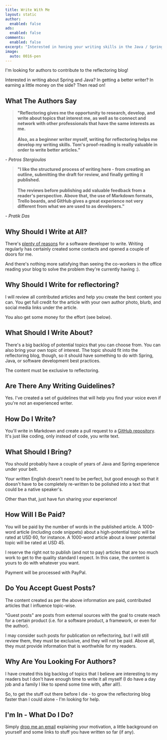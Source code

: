 ```yaml
---
title: Write With Me
layout: static
author: 
  enabled: false
ads:
  enabled: false
comments:
  enabled: false
excerpt: "Interested in honing your writing skills in the Java / Spring space and earning a little money on the side? I need you! Read on to learn on how to contribute to the reflectoring blog. I'm looking forward to hear from you!"
image:
  auto: 0016-pen
---
```


I'm looking for authors to contribute to the reflectoring blog!
 
Interested in writing about Spring and Java? In getting a better writer? In earning a little money on the side? Then read on!

## What The Authors Say

> **"Reflectoring gives me the opportunity to research, develop, and write about topics that interest me, as well as to connect and network with other professionals that have the same interests as me.**
> <br/><br/>
> **Also, as a beginner writer myself, writing for reflectoring helps me develop my writing skills. Tom's proof-reading is really valuable in order to write better articles."**

*- Petros Stergioulas*

> **"I like the structured process of writing here - from creating an outline, submitting the draft for review, and finally getting it published.**
> <br/><br/>
> **The reviews before publishing add valuable feedback from a reader's perspective. Above that, the use of Markdown formats, Trello boards, and GitHub gives a great experience not very different from what we are used to as developers."**

*- Pratik Das*

## Why Should I Write at All?

There's [plenty of reasons](https://www.google.com/search?q=why+should+i+write+a+programming+blog&rlz=1C1GCEA_enDE749DE749&oq=why+should+i+write+a+programming+blog&aqs=chrome..69i57j0j35i39j0l5.4855j0j4&sourceid=chrome&ie=UTF-8) for a software developer to write. Writing regularly has certainly created some contacts and opened a couple of doors for me.

And there's nothing more satisfying than seeing the co-workers in the office reading your blog to solve the problem they're currently having :).

## Why Should I Write for reflectoring?

I will review all contributed articles and help you create the best content you can. You get full credit for the article with your own author photo, blurb, and social media links under the article.

You also get some money for the effort (see below).

## What Should I Write About?

There's a big backlog of potential topics that you can choose from. You can also bring your own topic of interest. The topic should fit into the reflectoring blog, though, so it should have something to do with Spring, Java, or software development best practices. 

The content must be exclusive to reflectoring.

## Are There Any Writing Guidelines?

Yes. I've created a set of guidelines that will help you find your voice even if you're not an experienced writer. 

## How Do I Write?

You'll write in Markdown and create a pull request to a [GitHub repository](https://github.com/reflectoring/reflectoring.github.io). It's just like coding, only instead of code, you write text. 

## What Should I Bring?

You should probably have a couple of years of Java and Spring experience under your belt.

Your written English doesn't need to be perfect, but good enough so that it doesn't have to be completely re-written to be polished into a text that could be a native speaker's. 

Other than that, just have fun sharing your experience!

## How Will I Be Paid?

You will be paid by the number of words in the published article. A 1000-word article (including code snippets) about a high-potential topic will be rated at USD 60, for instance. A 1000-word article about a lower potential topic will be rated at USD 45.

I reserve the right not to publish (and not to pay) articles that are too much work to get to the quality standard I expect. In this case, the content is yours to do with whatever you want.

Payment will be processed with PayPal.

## Do You Accept Guest Posts?

The content created as per the above information are paid, contributed articles that I influence topic-wise.

"Guest posts" are posts from external sources with the goal to create reach for a certain product (i.e. for a software product, a framework, or even for the author).

I may consider such posts for publication on reflectoring, but I will still review them, they must be exclusive, and they will not be paid. Above all, they must provide information that is worthwhile for my readers. 

## Why Are You Looking For Authors?

I have created this big backlog of topics that I believe are interesting to my readers but I don't have enough time to write it all myself (I do have a day job and a family I like to spend some time with, after all!). 

So, to get the stuff out there before I die - to grow the reflectoring blog faster than I could alone - I'm looking for help.
 
## I'm In - What Do I Do?

Simply [drop me an email](mailto:tom@reflectoring.io) explaining your motivation, a little background on yourself and some links to stuff you have written so far (if any).




